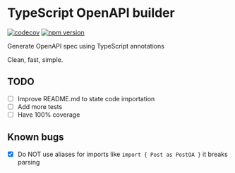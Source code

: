 # TypeScript OpenAPI builder

[![codecov](https://codecov.io/gh/wdes/typescript-openapi-builder/branch/master/graph/badge.svg)](https://codecov.io/gh/wdes/typescript-openapi-builder)
[![npm version](https://badge.fury.io/js/typescript-openapi-builder.svg)](https://badge.fury.io/js/typescript-openapi-builder)

Generate OpenAPI spec using TypeScript annotations

Clean, fast, simple.

## TODO

- [ ] Improve README.md to state code importation
- [ ] Add more tests
- [ ] Have 100% coverage

## Known bugs

- [x] Do NOT use aliases for imports like `import { Post as PostOA }` it breaks parsing

